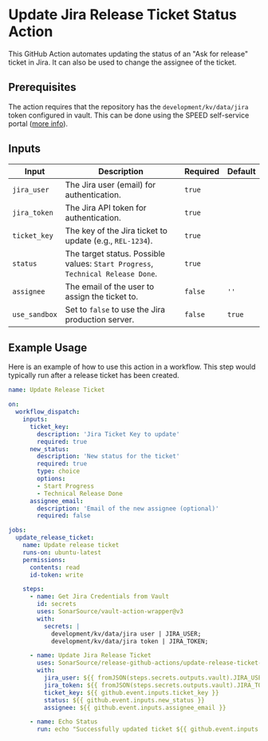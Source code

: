 # Update Jira Release Ticket Status Action

This GitHub Action automates updating the status of an "Ask for release" ticket in Jira. It can also be used to change the assignee of the ticket.

## Prerequisites

The action requires that the repository has the `development/kv/data/jira` token configured in vault.
This can be done using the SPEED self-service portal ([more info](https://xtranet-sonarsource.atlassian.net/wiki/spaces/Platform/pages/3553787989/Manage+Vault+Policy+-+SPEED)).

## Inputs

| Input         | Description                                                                     | Required | Default |
|---------------|---------------------------------------------------------------------------------|----------|---------|
| `jira_user`   | The Jira user (email) for authentication.                                       | `true`   |         |
| `jira_token`  | The Jira API token for authentication.                                          | `true`   |         |
| `ticket_key`  | The key of the Jira ticket to update (e.g., `REL-1234`).                        | `true`   |         |
| `status`      | The target status. Possible values: `Start Progress`, `Technical Release Done`. | `true`   |         |
| `assignee`    | The email of the user to assign the ticket to.                                  | `false`  | `''`    |
| `use_sandbox` | Set to `false` to use the Jira production server.                               | `false`  | `true`  |

## Example Usage

Here is an example of how to use this action in a workflow. This step would typically run after a release ticket has been created.

```yaml
name: Update Release Ticket

on:
  workflow_dispatch:
    inputs:
      ticket_key:
        description: 'Jira Ticket Key to update'
        required: true
      new_status:
        description: 'New status for the ticket'
        required: true
        type: choice
        options:
        - Start Progress
        - Technical Release Done
      assignee_email:
        description: 'Email of the new assignee (optional)'
        required: false

jobs:
  update_release_ticket:
    name: Update release ticket
    runs-on: ubuntu-latest
    permissions:
      contents: read
      id-token: write

    steps:
      - name: Get Jira Credentials from Vault
        id: secrets
        uses: SonarSource/vault-action-wrapper@v3
        with:
          secrets: |
            development/kv/data/jira user | JIRA_USER;
            development/kv/data/jira token | JIRA_TOKEN;

      - name: Update Jira Release Ticket
        uses: SonarSource/release-github-actions/update-release-ticket-status@master
        with:
          jira_user: ${{ fromJSON(steps.secrets.outputs.vault).JIRA_USER }}
          jira_token: ${{ fromJSON(steps.secrets.outputs.vault).JIRA_TOKEN }}
          ticket_key: ${{ github.event.inputs.ticket_key }}
          status: ${{ github.event.inputs.new_status }}
          assignee: ${{ github.event.inputs.assignee_email }}

      - name: Echo Status
        run: echo "Successfully updated ticket ${{ github.event.inputs.ticket_key }} to status ${{ github.event.inputs.new_status }}."
